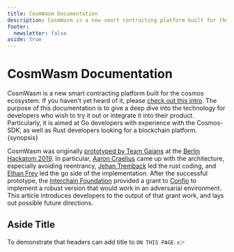 ```yaml
---
title: CosmWasm Documentation
description: CosmWasm is a new smart contracting platform built for the cosmos ecosystem.
footer:
  newsletter: false
aside: true
---
```


# CosmWasm Documentation

CosmWasm is a new smart contracting platform built for the cosmos ecosystem. If you haven't yet heard of it, please [check out this intro](https://blog.cosmos.network/announcing-the-launch-of-cosmwasm-cc426ab88e12). The purpose of this documentation is to give a deep dive into the technology for developers who wish to try it out or integrate it into their product. Particularly, it is aimed at Go developers with experience with the Cosmos-SDK, as well as Rust developers looking for a blockchain platform. {synopsis}

CosmWasm was originally [prototyped by Team Gaians](https://github.com/cosmos-gaians/cosmos-sdk/tree/hackatom/x/contract) at the [Berlin Hackatom 2019](https://blog.cosmos.network/cosmos-hackatom-berlin-recap-4722882e7623). In particular, [Aaron Craelius](https://github.com/aaronc) came up with the architecture, especially avoiding reentrancy, [Jehan Tremback](https://github.com/jtremback) led the rust coding, and [Ethan Frey](https://github.com/ethanfrey) led the go side of the implementation. After the successful prototype, the [Interchain Foundation](https://interchain.io/) provided a grant to [Confio](http://confio.tech) to implement a robust version that would work in an adversarial environment. This article introduces developers to the output of that grant work, and lays out possible future directions.

## Aside Title

To demonstrate that headers can add title to `ON THIS PAGE`. 👉